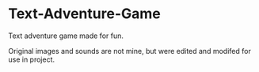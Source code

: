 # Text-Adventure-Game

Text adventure game made for fun.

Original images and sounds are not mine, but were edited and modifed for use in project.
